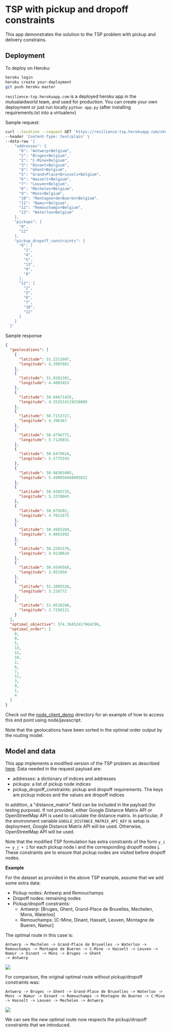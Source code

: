 # TSP with pickup and dropoff constraints

This app demonstrates the solution to the TSP problem with pickup and delivery constrains. 

## Deployment

To deploy on Heroku:

```bash
heroku login
heroku create your-deployment
git push heroku master
```

`resilience-tsp.herokuapp.com` is a deployed heroku app in the mutualaidworld team, and used for production. You can create your own deployment or just run locally `python app.py` (after installing requirements.txt into a virtualenv)

Sample request:
```bash
curl --location --request GET 'https://resilience-tsp.herokuapp.com/shortest-route' \
--header 'Content-Type: text/plain' \
--data-raw '{
    "addresses": {
      "0": "Antwerp+Belgium",
      "1": "Bruges+Belgium",
      "2": "C-Mine+Belgium",
      "3": "Dinant+Belgium",
      "4": "Ghent+Belgium",
      "5": "Grand+Place+Brussels+Belgium",
      "6": "Hasselt+Belgium",
      "7": "Leuven+Belgium",
      "8": "Mechelen+Belgium",
      "9": "Mons+Belgium",
      "10": "Montagne+de+Bueren+Belgium",
      "11": "Namur+Belgium",
      "12": "Remouchamps+Belgium",
      "13": "Waterloo+Belgium"
    },
    "pickups": [
      "0",
      "12"
    ],
    "pickup_dropoff_constraints": {
      "0": [
        "1",
        "4",
        "5",
        "13",
        "9",
        "8"
      ],
      "12": [
        "2",
        "3",
        "6",
        "7",
        "10",
        "11"
      ]
    }
  }'
```

Sample response
```JSON
{
  "geolocations": [
    {
      "latitude": 51.2211097,
      "longitude": 4.3997081
    },
    {
      "latitude": 51.0281381,
      "longitude": 4.4803453
    },
    {
      "latitude": 50.84671435,
      "longitude": 4.352514119250888
    },
    {
      "latitude": 50.7153727,
      "longitude": 4.396367
    },
    {
      "latitude": 50.4794772,
      "longitude": 5.7126031
    },
    {
      "latitude": 50.6479624,
      "longitude": 5.5775543
    },
    {
      "latitude": 50.98303985,
      "longitude": 5.490050468085652
    },
    {
      "latitude": 50.9303735,
      "longitude": 5.3378043
    },
    {
      "latitude": 50.879202,
      "longitude": 4.7011675
    },
    {
      "latitude": 50.4665284,
      "longitude": 4.8661892
    },
    {
      "latitude": 50.2591576,
      "longitude": 4.9130624
    },
    {
      "latitude": 50.4549568,
      "longitude": 3.951958
    },
    {
      "latitude": 51.2085526,
      "longitude": 3.226772
    },
    {
      "latitude": 51.0538286,
      "longitude": 3.7250121
    }
  ],
  "optimal_objective": 374.36452417964296,
  "optimal_order": [
    0,
    8,
    5,
    13,
    12,
    10,
    2,
    6,
    7,
    11,
    3,
    9,
    1,
    4
  ]
}
```

Check out the [node_client_demo](node_client_demo) directory for an example of how to access this end point using node/javascript.

Note that the geolocations have been sorted in the optimal order output by the  routing model.

## Model and data

This app implements a modified version of the TSP problem as described [here](https://python-mip.readthedocs.io/en/latest/examples.html#the-traveling-salesman-problem).
Data needed in the request payload are:

- addresses: a dictionary of indices and addresses
- pickups: a list of pickup node indices
- pickup_dropoff_constraints: pickup and dropoff requirements. The keys are pickup indices and the values are dropoff indices

In addition, a "distance_matrix" field can be included in the payload (for testing purpose). If not provided, either Google Distance Matrix API or OpenStreetMap API is used to calculate the distance matrix. In particular, if the environment variable `GOOGLE_DISTANCE_MATRIX_API_KEY` is setup is deployment, Google Distance Matrix API will be used. Otherwise, OpenStreetMap API will be used.

Note that the modified TSP formulation has extra constraints of the form `y_i >= y_j + 1` for each pickup node i and the corresponding dropoff nodes j. These constraints are to ensure that pickup nodes are visited before dropoff nodes.

__Example__

For the dataset as provided in the above TSP example, assume that we add some extra data:

- Pickup nodes: Antwerp and Remouchamps
- Dropoff nodes: remaining nodes
- Pickup/dropoff constraints:
    - Antwerp: [Bruges, Ghent, Grand-Place de Bruxelles, Mechelen, Mons, Waterloo]
    - Remouchamps: [C-Mine, Dinant, Hasselt, Leuven, Montagne de Bueren, Namur]

The optimal route in this case is:

```
Antwerp -> Mechelen -> Grand-Place de Bruxelles -> Waterloo -> Remouchamps -> Montagne de Bueren -> C-Mine -> Hasselt -> Leuven -> Namur -> Dinant -> Mons -> Bruges -> Ghent
-> Antwerp
```

![](./images/sample_opt_sol.png?raw=true)

For comparison, the original optimal route without pickup/dropoff constraints was:

```
Antwerp -> Bruges -> Ghent -> Grand-Place de Bruxelles -> Waterloo -> Mons -> Namur -> Dinant -> Remouchamps -> Montagne de Bueren -> C-Mine -> Hasselt -> Leuven -> Mechelen -> Antwerp
```

![](./images/original_opt_sol.png?raw=true)

We can see the new optimal route now respects the pickup/dropoff constraints that we introduced.



